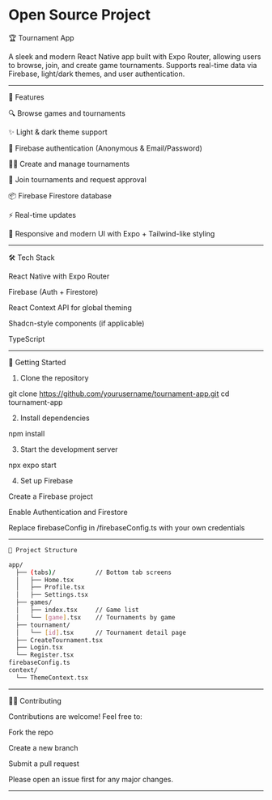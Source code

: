 # Open Source Project 
🏆 Tournament App

A sleek and modern React Native app built with Expo Router, allowing users to browse, join, and create game tournaments. Supports real-time data via Firebase, light/dark themes, and user authentication.


---

📱 Features

🔍 Browse games and tournaments

✨ Light & dark theme support

🔐 Firebase authentication (Anonymous & Email/Password)

🧑‍💼 Create and manage tournaments

👥 Join tournaments and request approval

📦 Firebase Firestore database

⚡ Real-time updates

📱 Responsive and modern UI with Expo + Tailwind-like styling



---

🛠️ Tech Stack

React Native with Expo Router

Firebase (Auth + Firestore)

React Context API for global theming

Shadcn-style components (if applicable)

TypeScript



---

🚀 Getting Started

1. Clone the repository

git clone https://github.com/yourusername/tournament-app.git
cd tournament-app

2. Install dependencies

npm install

3. Start the development server

npx expo start

4. Set up Firebase

Create a Firebase project

Enable Authentication and Firestore

Replace firebaseConfig in /firebaseConfig.ts with your own credentials



---

```bash
📂 Project Structure

app/
  ├── (tabs)/           // Bottom tab screens
  │   ├── Home.tsx
  │   ├── Profile.tsx
  │   ├── Settings.tsx
  ├── games/
  │   ├── index.tsx     // Game list
  │   └── [game].tsx    // Tournaments by game
  ├── tournament/
  │   └── [id].tsx      // Tournament detail page
  ├── CreateTournament.tsx
  ├── Login.tsx
  └── Register.tsx
firebaseConfig.ts
context/
  └── ThemeContext.tsx
```

---

🧑‍💻 Contributing

Contributions are welcome! Feel free to:

Fork the repo

Create a new branch

Submit a pull request


Please open an issue first for any major changes.


---
